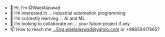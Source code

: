 - 👋 Hi, I’m @WaelAlaswad
- 👀 I’m interested in ... industrial automation programming
- 🌱 I’m currently learning ... Ai and ML
- 💞️ I’m looking to collaborate on ... your future project if any
- 📫 How to reach me ...Eng.waelalaswad@yahoo.com or +966594176657

<!---
WaelAlaswad/WaelAlaswad is a ✨ special ✨ repository because its `README.md` (this file) appears on your GitHub profile.
You can click the Preview link to take a look at your changes.
--->
